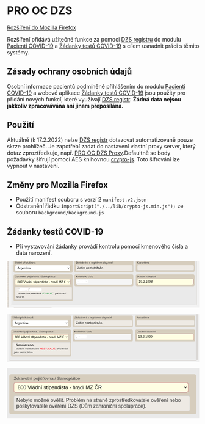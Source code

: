 # PRO OC DZS

[Rozšíření do Mozilla Firefox](https://addons.mozilla.org/addon/pro-oc-dzs/)

Rozšíření přidává užitečné funkce za pomoci [DZS registru](http://registr.dzs.cz/dotaz.nsf) do modulu [Pacienti COVID-19](https://ereg.ksrzis.cz/Registr/CUDZadanky/VyhledaniPacienta) a [Žádanky testů COVID-19](https://eregpublicsecure.ksrzis.cz/Registr/CUD/Overeni) s cílem usnadnit práci s těmito systémy.

## Zásady ochrany osobních údajů

Osobní informace pacientů podmíněné přihlášením do modulu [Pacienti COVID-19](https://ereg.ksrzis.cz/Registr/CUDZadanky/VyhledaniPacienta) a webové aplikace [Žádanky testů COVID-19](https://eregpublicsecure.ksrzis.cz/Registr/CUD/Overeni) jsou použity pro přidání nových funkcí, které využívají [DZS registr](http://registr.dzs.cz/dotaz.nsf). **Žádná data nejsou jakkoliv zpracovávána ani jinam přeposílána.**

## Použití

Aktuálně (k 17.2.2022) nelze [DZS registr](http://registr.dzs.cz/dotaz.nsf) dotazovat automatizovaně pouze skrze prohlížeč. Je zapotřebí zadat do nastavení vlastní proxy server, který dotaz zproztředkuje, např. [PRO OC DZS Proxy](https://github.com/PRO-OC/pro-oc-vzp-b2b-cors-proxy).Defaultně se body požadavky šifrují pomocí AES knihovnou [crypto-js](https://github.com/brix/crypto-js). Toto šifrování lze vypnout v nastavení.

## Změny pro Mozilla Firefox

- Použití manifest souboru s verzí 2 ```manifest.v2.json```
- Odstranění řádku ```importScript("./../lib/crypto-js.min.js");``` ze souboru ```background/background.js``` 

## Žádanky testů COVID-19

- Při vystavování žádanky provádí kontrolu pomocí kmenového čísla a data narození.

![Preview](preview/nahled.png)

![Preview](preview/nahled_2.png)

![Preview](preview/nebylo_mozne_overit.png)
